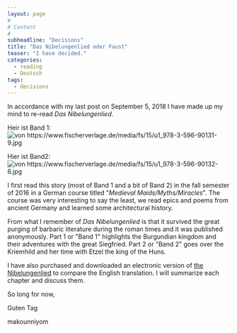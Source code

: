 ```yaml
---
layout: page
#
# Content
#
subheadline: "Decisions"
title: "Das Nibelungenlied oder Faust"
teaser: "I have decided."
categories:
  - reading
  - Deutsch
tags:
  - decisions
---
```


In accordance with my last post on September 5, 2018 I have made up my mind to re-read *Das Nibelungenlied*.

Heir ist Band 1:
![](../../../images/books/band1.png "von https://www.fischerverlage.de/media/fs/15/u1_978-3-596-90131-9.jpg")

Hier ist Band2:
![](../../../images/books/band2.png "von https://www.fischerverlage.de/media/fs/15/u1_978-3-596-90132-6.jpg")

I first read this story (most of Band 1 and a bit of Band 2) in the fall semester of 2016 in a German course titled "*Medieval Maids/Myths/Miracles*". The course was very interesting to say the least, we read epics and poems from ancient Germany and learned some architectural history.

From what I remember of *Das Nibelungenlied* is that it survived the great purging of barbaric literature during the roman times and it was published anonymously. Part 1 or "Band 1" highlights the Burgundian kingdom and their adventures with the great Siegfried. Part 2 or "Band 2" goes over the Kriemhild and her time with Etzel the king of the Huns.

I have also purchased and downloaded an electronic version of [the Nibelungenlied](http://a.co/d/3vtdIS7) to compare the English translation. I will summarize each chapter and discuss them.

So long for now,

Guten Tag

makounniyom
